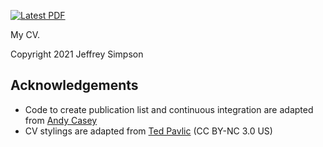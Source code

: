 [![Latest PDF](https://img.shields.io/badge/PDF-latest-orange.svg)](https://github.com/jeffreysimpson/Jeffrey-Simpson-CV/blob/main-pdf/tex_files/cv.pdf)

My CV.

Copyright 2021 Jeffrey Simpson

## Acknowledgements

* Code to create publication list and continuous integration are adapted from [Andy Casey](https://github.com/marketplace/actions/paper-maker)
* CV stylings are adapted from [Ted Pavlic](http://www.tedpavlic.com/post_resume_cv_latex_example.php) (CC BY-NC 3.0 US)
